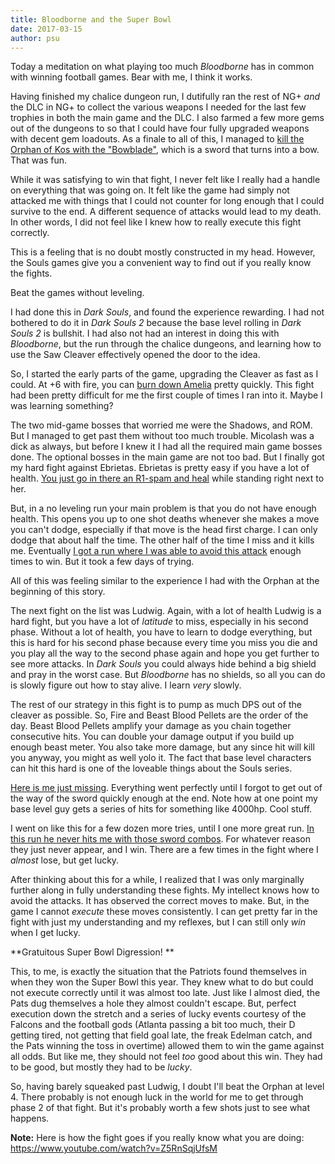 ```yaml
---
title: Bloodborne and the Super Bowl
date: 2017-03-15
author: psu
---
```


Today a meditation on what playing too much *Bloodborne* has in common with winning football games. Bear with me, I think it works.

Having finished my chalice dungeon run, I dutifully ran the rest of NG+ *and* the DLC in NG+ to collect the various weapons I needed for the last few trophies in both the main game and the DLC. I also farmed a few more gems out of the dungeons to so that I could have four fully upgraded weapons with decent gem loadouts. As a finale to all of this, I managed to <a href="https://www.youtube.com/watch?v=mQrgCjG4XVM">kill the Orphan of Kos with the "Bowblade"</a>, which is a sword that turns into a bow. That was fun.

While it was satisfying to win that fight, I never felt like I really had a handle on everything that was going on. It felt like the game had simply not attacked me with things that I could not counter for long enough that I could survive to the end. A different sequence of attacks would lead to my death. In other words, I did not feel like I knew how to really execute this fight correctly.

This is a feeling that is no doubt mostly constructed in my head. However, the Souls games give you a convenient way to find out if you really know the fights. 

Beat the games without leveling.

I had done this in *Dark Souls*, and found the experience rewarding. I had not bothered to do it in *Dark Souls 2* because the base level rolling in *Dark Souls 2* is bullshit. I had also not had an interest in doing this with *Bloodborne*, but the run through the chalice dungeons, and learning how to use the Saw Cleaver effectively opened the door to the idea.

So, I started the early parts of the game, upgrading the Cleaver as fast as I could. At +6 with fire, you can <a href="https://www.youtube.com/watch?v=x83Eosuy314">burn down Amelia</a> pretty quickly. This fight had been pretty difficult for me the first couple of times I ran into it. Maybe I was learning something? 

The two mid-game bosses that worried me were the Shadows, and ROM. But I managed to get past them without too much trouble. Micolash was a dick as always, but before I knew it I had all the required main game bosses done. The optional bosses in the main game are not too bad. But I finally got my hard fight against Ebrietas. Ebrietas is pretty easy if you have a lot of health. <a href="https://www.youtube.com/watch?v=g__StRWsasw">You just go in there an R1-spam and heal</a> while standing right next to her.

But, in a no leveling run your main problem is that you do not have enough health. This opens you up to one shot deaths whenever she makes a move you can't dodge, especially if that move is the head first charge. I can only dodge that about half the time. The other half of the time I miss and it kills me. Eventually <a href="https://www.youtube.com/watch?v=ZAQPvBQL2ug">I got a run where I was able to avoid this attack</a> enough times to win. But it took a few days of trying.

All of this was feeling similar to the experience I had with the Orphan at the beginning of this story. 

The next fight on the list was Ludwig. Again, with a lot of health Ludwig is a hard fight, but you have a lot of *latitude* to miss, especially in his second phase. Without a lot of health, you have to learn to dodge everything, but this is hard for his second phase because every time you miss you die and you play all the way to the second phase again and hope you get further to see more attacks. In *Dark Souls* you could always hide behind a big shield and pray in the worst case. But *Bloodborne* has no shields, so all you can do is slowly figure out how to stay alive. I learn *very* slowly.

The rest of our strategy in this fight is to pump as much DPS out of the cleaver as possible. So, Fire and Beast Blood Pellets are the order of the day. Beast Blood Pellets amplify your damage as you chain together consecutive hits. You can double your damage output if you build up enough beast meter. You also take more damage, but any since hit will kill you anyway, you might as well yolo it. The fact that base level characters can hit this hard is one of the loveable things about the Souls series.

<a href="https://www.youtube.com/watch?v=Fy0CIocGVIM">Here is me just missing</a>. Everything went perfectly until I forgot to get out of the way of the sword quickly enough at the end. Note how at one point my base level guy gets a series of hits for something like 4000hp. Cool stuff.

I went on like this for a few dozen more tries, until I one more great run. <a href="https://www.youtube.com/watch?v=2hM-6bbtkK8">In this run he never hits me with those sword combos</a>. For whatever reason they just never appear, and I win. There are a few times in the fight where I *almost* lose, but get lucky.

After thinking about this for a while, I realized that I was only marginally further along in fully understanding these fights. My intellect knows how to avoid the attacks. It has observed the correct moves to make. But, in the game I cannot *execute* these moves consistently. I can get pretty far in the fight with just my understanding and my reflexes, but I can still only *win* when I get lucky.

**Gratuitous Super Bowl Digression!
** 

This, to me, is exactly the situation that the Patriots found themselves in when they won the Super Bowl this year. They knew what to do but could not execute correctly until it was almost too late. Just like I almost died, the Pats dug themselves a hole they almost couldn't escape. But, perfect execution down the stretch and a series of lucky events courtesy of the Falcons and the football gods (Atlanta passing a bit too much, their D getting tired, not getting that field goal late, the freak Edelman catch, and the Pats winning the toss in overtime) allowed them to win the game against all odds. But like me, they should not feel *too* good about this win. They had to be good, but mostly they had to be *lucky*.

So, having barely squeaked past Ludwig, I doubt I'll beat the Orphan at level 4. There probably is not enough luck in the world for me to get through phase 2 of that fight. But it's probably worth a few shots just to see what happens.

**Note:** Here is how the fight goes if you really know what you are doing: <a href="https://www.youtube.com/watch?v=Z5RnSqjUfsM">https://www.youtube.com/watch?v=Z5RnSqjUfsM</a>

